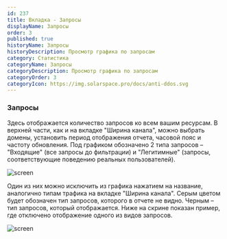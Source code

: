 ```yaml
---
id: 237
title: Вкладка - Запросы
displayName: Запросы
order: 3
published: true
historyName: Запросы
historyDescription: Просмотр графика по запросам
category: Статистика
categoryName: Запросы
categoryDescription: Просмотр графика по запросам
categoryOrder: 3
categoryIcon: https://img.solarspace.pro/docs/anti-ddos.svg
---
```


### **Запросы**

Здесь отображается количество запросов ко всем вашим ресурсам. В верхней части, как и на вкладке "Ширина канала", можно выбрать домены, установить период отображения отчета, часовой пояс и частоту обновления.
Под графиком обозначено 2 типа запросов – "Входящие" (все запросы до фильтрации) и "Легитимные" (запросы, соответствующие поведению реальных пользователей).

![screen]()

Один из них можно исключить из графика нажатием на название, аналогично типам трафика на вкладке "Ширина канала". Серым цветом будет обозначен тип запросов, которого в отчете не видно. Черным – тип запросов, который отображается. Ниже на скрине показан пример, где отключено отображение одного из видов запросов.

![screen]()